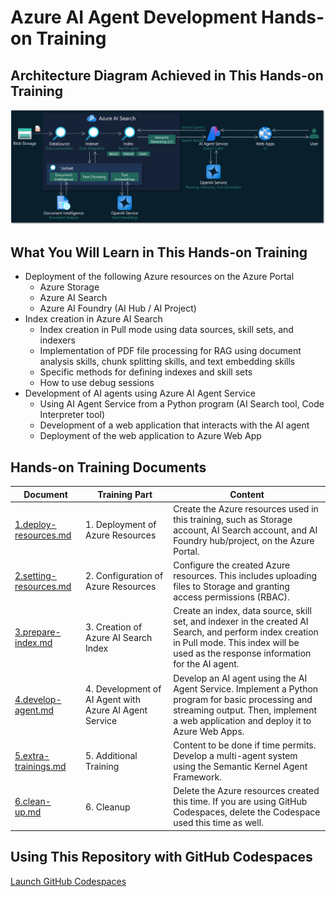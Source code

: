 # Azure AI Agent Development Hands-on Training

## Architecture Diagram Achieved in This Hands-on Training
![Architecture Diagram Achieved in This Hands-on Training](images/architecture.png)

## What You Will Learn in This Hands-on Training

- Deployment of the following Azure resources on the Azure Portal
  - Azure Storage
  - Azure AI Search
  - Azure AI Foundry (AI Hub / AI Project)
- Index creation in Azure AI Search
  - Index creation in Pull mode using data sources, skill sets, and indexers
  - Implementation of PDF file processing for RAG using document analysis skills, chunk splitting skills, and text embedding skills
  - Specific methods for defining indexes and skill sets
  - How to use debug sessions
- Development of AI agents using Azure AI Agent Service
  - Using AI Agent Service from a Python program (AI Search tool, Code Interpreter tool)
  - Development of a web application that interacts with the AI agent
  - Deployment of the web application to Azure Web App

## Hands-on Training Documents

| Document | Training Part | Content |
|--|--|--|
| [1.deploy-resources.md](1.deploy-resources.md) | 1. Deployment of Azure Resources | Create the Azure resources used in this training, such as Storage account, AI Search account, and AI Foundry hub/project, on the Azure Portal. |
| [2.setting-resources.md](2.setting-resources.md) | 2. Configuration of Azure Resources | Configure the created Azure resources. This includes uploading files to Storage and granting access permissions (RBAC). |
| [3.prepare-index.md](3.prepare-index.md) | 3. Creation of Azure AI Search Index | Create an index, data source, skill set, and indexer in the created AI Search, and perform index creation in Pull mode. This index will be used as the response information for the AI agent. |
| [4.develop-agent.md](4.develop-agent.md) | 4. Development of AI Agent with Azure AI Agent Service | Develop an AI agent using the AI Agent Service. Implement a Python program for basic processing and streaming output. Then, implement a web application and deploy it to Azure Web Apps. |
| [5.extra-trainings.md](5.extra-trainings.md) | 5. Additional Training | Content to be done if time permits. Develop a multi-agent system using the Semantic Kernel Agent Framework. |
| [6.clean-up.md](6.clean-up.md) | 6. Cleanup | Delete the Azure resources created this time. If you are using GitHub Codespaces, delete the Codespace used this time as well. |

## Using This Repository with GitHub Codespaces
[Launch GitHub Codespaces](https://github.com/codespaces/new?hide_repo_select=true&ref=main&repo=959139172&skip_quickstart=true&ref=main)